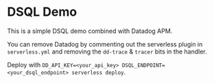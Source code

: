 # DSQL Demo

This is a simple DSQL demo combined with Datadog APM.

You can remove Datadog by commenting out the serverless plugin in `serverless.yml` and removing the `dd-trace` & `tracer` bits in the handler.

Deploy with `DD_API_KEY=<your_api_key> DSQL_ENDPOINT=<your_dsql_endpoint> serverless deploy`.
